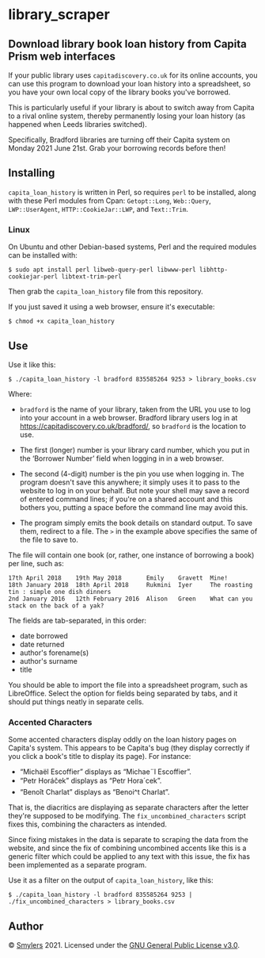 # library_scraper

## Download library book loan history from Capita Prism web interfaces

If your public library uses `capitadiscovery.co.uk` for its online accounts,
you can use this program to download your loan history into a spreadsheet, so
you have your own local copy of the library books you've borrowed.

This is particularly useful if your library is about to switch away from Capita
to a rival online system, thereby permanently losing your loan history (as
happened when Leeds libraries switched).

Specifically, Bradford libraries are turning off their Capita system on Monday
2021 June 21st. Grab your borrowing records before then!


## Installing

`capita_loan_history` is written in Perl, so requires `perl` to be installed,
along with these Perl modules from Cpan: `Getopt::Long`, `Web::Query`,
`LWP::UserAgent`, `HTTP::CookieJar::LWP`, and `Text::Trim`.

### Linux

On Ubuntu and other Debian-based systems, Perl and the required modules can be
installed with:

    $ sudo apt install perl libweb-query-perl libwww-perl libhttp-cookiejar-perl libtext-trim-perl

Then grab the `capita_loan_history` file from this repository.

If you just saved it using a web browser, ensure it's executable:

    $ chmod +x capita_loan_history


## Use

Use it like this:

    $ ./capita_loan_history -l bradford 835585264 9253 > library_books.csv

Where:

* `bradford` is the name of your library, taken from the URL you use to log
  into your account in a web browser. Bradford library users log in at
  <https://capitadiscovery.co.uk/bradford/>, so `bradford` is the location to
  use.

* The first (longer) number is your library card number, which you put in the ‘Borrower
  Number’ field when logging in in a web browser.

* The second (4-digit) number is the pin you use when logging in. The program
  doesn't save this anywhere; it simply uses it to pass to the website to log
  in on your behalf. But note your shell may save a record of entered command
  lines; if you're on a shared account and this bothers you, putting a space
  before the command line may avoid this.

* The program simply emits the book details on standard output. To save them,
  redirect to a file. The `>` in the example above specifies the same of the
  file to save to.

The file will contain one book (or, rather, one instance of borrowing a book)
per line, such as:

    17th April 2018    19th May 2018       Emily    Gravett  Mine!
    18th January 2018  18th April 2018     Rukmini  Iyer     The roasting tin : simple one dish dinners
    2nd January 2016   12th February 2016  Alison   Green    What can you stack on the back of a yak?

The fields are tab-separated, in this order:

* date borrowed
* date returned
* author's forename(s)
* author's surname
* title

You should be able to import the file into a spreadsheet program, such as
LibreOffice. Select the option for fields being separated by tabs, and it
should put things neatly in separate cells.


### Accented Characters

Some accented characters display oddly on the loan history pages on Capita's
system. This appears to be Capita's bug (they display correctly if you click a
book's title to display its page). For instance:

* “Michaël Escoffier” displays as “Michae¨l Escoffier”.
* “Petr	Horáček” displays as “Petr Hora´cek”.
* “Benoît Charlat” displays as “Benoi^t	Charlat”.

That is, the diacritics are displaying as separate characters after the letter
they're supposed to be modifying. The `fix_uncombined_characters` script fixes
this, combining the characters as intended.

Since fixing mistakes in the data is separate to scraping the data from the
website, and since the fix of combining uncombined accents like this is a
generic filter which could be applied to any text with this issue, the fix has
been implemented as a separate program.

Use it as a filter on the output of `capita_loan_history`, like this:

    $ ./capita_loan_history -l bradford 835585264 9253 | ./fix_uncombined_characters > library_books.csv


## Author

© [Smylers](https://twitter.com/Smylers2) 2021.
Licensed under the [GNU General Public License v3.0](COPYING).
